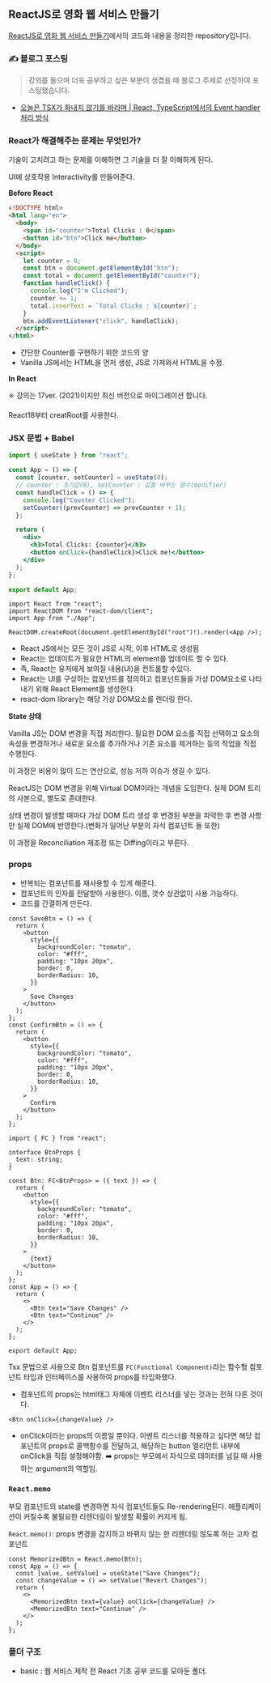 ## ReactJS로 영화 웹 서비스 만들기

[ReactJS로 영화 웹 서비스 만들기](https://nomadcoders.co/react-for-beginners?utm_medium=website&utm_source=webpage&utm_campaign=roadmap)에서의 코드와 내용을 정리한 repository입니다.

### ✍️ 블로그 포스팅

> 강의를 들으며 더욱 공부하고 싶은 부분이 생겼을 때 블로그 주제로 선정하여 포스팅했습니다.

- [오늘은 TSX가 화내지 않기를 바라며 | React, TypeScript에서의 Event handler 처리 방식](https://nami-socket.tistory.com/35)

### React가 해결해주는 문제는 무엇인가?

기술이 고치려고 하는 문제를 이해하면 그 기술을 더 잘 이해하게 된다.

UI에 상호작용 Interactivity를 만들어준다.

**Before React**

```html
<!DOCTYPE html>
<html lang="en">
  <body>
    <span id="counter">Total Clicks : 0</span>
    <button id="btn">Click me</button>
  </body>
  <script>
    let counter = 0;
    const btn = document.getElementById("btn");
    const total = document.getElementById("counter");
    function handleClick() {
      console.log("I'm Clicked");
      counter += 1;
      total.innerText = `Total Clicks : ${counter}`;
    }
    btn.addEventListener("click", handleClick);
  </script>
</html>
```

- 간단한 Counter를 구현하기 위한 코드의 양
- Vanilla JS에서는 HTML을 먼저 생성, JS로 가져와서 HTML을 수정.

**In React**

✳️ 강의는 17ver. (2021)이지만 최신 버전으로 마이그레이션 합니다.

React18부터 creatRoot를 사용한다.

### JSX 문법 + Babel

```jsx
import { useState } from "react";

const App = () => {
  const [counter, setCounter] = useState(0);
  // counter : 초기값(0), setCounter : 값을 바꾸는 함수(modifier)
  const handleClick = () => {
    console.log("Counter Clicked");
    setCounter((prevCounter) => prevCounter + 1);
  };

  return (
    <div>
      <h3>Total Clicks: {counter}</h3>
      <button onClick={handleClick}>Click me!</button>
    </div>
  );
};

export default App;
```

```tsx
import React from "react";
import ReactDOM from "react-dom/client";
import App from "./App";

ReactDOM.createRoot(document.getElementById("root")!).render(<App />);
```

- React JS에서는 모든 것이 JS로 시작, 이후 HTML로 생성됨
- React는 업데이트가 필요한 HTML의 element를 업데이트 할 수 있다.
- 즉, React는 유저에게 보여질 내용(UI)을 컨트롤할 수있다.
- React는 UI를 구성하는 컴포넌트를 정의하고 컴포넌트들을 가상 DOM요소로 나타내기 위해 React Element를 생성한다.
- react-dom library는 해당 가상 DOM요소를 렌더링 한다.

**State 상태**

Vanilla JS는 DOM 변경을 직접 처리한다. 필요한 DOM 요소를 직접 선택하고 요소의 속성을 변경하거나 새로운 요소를 추가하거나 기존 요소를 제거하는 등의 작업을 직접 수행한다.

이 과정은 비용이 많이 드는 연산으로, 성능 저하 이슈가 생길 수 있다.

ReactJS는 DOM 변경을 위해 Virtual DOM이라는 개념을 도입한다. 실제 DOM 트리의 사본으로, 별도로 존대한다.

상태 변경이 발생할 때마다 가상 DOM 트리 생성 후 변경된 부분을 파악한 후 변경 사항만 실제 DOM에 반영한다.(변화가 일어난 부분의 자식 컴포넌트 들 또한)

이 과정을 Reconciliation 재조정 또는 Diffing이라고 부른다.

### props

- 반복되는 컴포넌트를 재사용할 수 있게 해준다.
- 컴포넌트의 인자를 전달받아 사용한다. 이름, 갯수 상관없이 사용 가능하다.
- 코드를 간결하게 만든다.

```tsx
const SaveBtn = () => {
  return (
    <button
      style={{
        backgroundColor: "tomato",
        color: "#fff",
        padding: "10px 20px",
        border: 0,
        borderRadius: 10,
      }}
    >
      Save Changes
    </button>
  );
};
const ConfirmBtn = () => {
  return (
    <button
      style={{
        backgroundColor: "tomato",
        color: "#fff",
        padding: "10px 20px",
        border: 0,
        borderRadius: 10,
      }}
    >
      Confirm
    </button>
  );
};
```

```tsx
import { FC } from "react";

interface BtnProps {
  text: string;
}

const Btn: FC<BtnProps> = ({ text }) => {
  return (
    <button
      style={{
        backgroundColor: "tomato",
        color: "#fff",
        padding: "10px 20px",
        border: 0,
        borderRadius: 10,
      }}
    >
      {text}
    </button>
  );
};
const App = () => {
  return (
    <>
      <Btn text="Save Changes" />
      <Btn text="Continue" />
    </>
  );
};

export default App;
```

Tsx 문법으로 사용으로 Btn 컴포넌트를 `FC(Functional Component)`라는 함수형 컴포넌트 타입과 인터페이스를 사용하여 props를 타입화했다.

- 컴포넌트의 props는 html태그 자체에 이벤트 리스너를 넣는 것과는 전혀 다른 것이다.

`<Btn onClick={changeValue} />`

- onClick이라는 props의 이름일 뿐이다. 이벤트 리스너를 적용하고 싶다면 해당 컴포넌트의 props로 콜백함수를 전달하고, 해당하는 button 엘리먼트 내부에 onClick을 직접 설정해야함.
  ➡️ props는 부모에서 자식으로 데이터를 넘길 때 사용하는 argument의 역할임.

### `React.memo`

부모 컴포넌트의 state를 변경하면 자식 컴포넌트들도 Re-rendering된다. 애플리케이션이 커질수록 불필요한 리렌더링이 발생할 확률이 커지게 됨.

`React.memo()`: props 변경을 감지하고 바뀌지 않는 한 리렌더링 않도록 하는 고차 컴포넌트

```tsx
const MemorizedBtn = React.memo(Btn);
const App = () => {
  const [value, setValue] = useState("Save Changes");
  const changeValue = () => setValue("Revert Changes");
  return (
    <>
      <MemorizedBtn text={value} onClick={changeValue} />
      <MemorizedBtn text="Continue" />
    </>
  );
};
```

### 폴더 구조

- basic : 웹 서비스 제작 전 React 기초 공부 코드를 모아둔 폴더.

